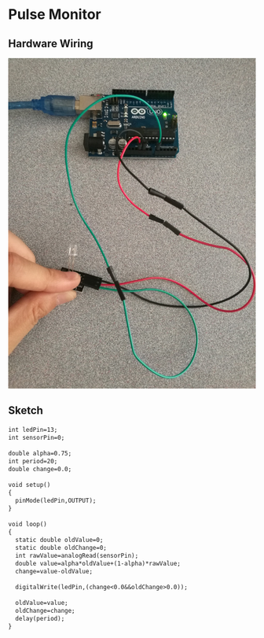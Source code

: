 # Pulse Monitor

## Hardware Wiring
![Image](../Examples/sensor-kit-for-arduino/035_pulsemonitor.jpg)

## Sketch
```
int ledPin=13;
int sensorPin=0;

double alpha=0.75;
int period=20;
double change=0.0;

void setup()
{
  pinMode(ledPin,OUTPUT);
}

void loop()
{
  static double oldValue=0;
  static double oldChange=0;
  int rawValue=analogRead(sensorPin);
  double value=alpha*oldValue+(1-alpha)*rawValue;
  change=value-oldValue;

  digitalWrite(ledPin,(change<0.0&&oldChange>0.0));
  
  oldValue=value;
  oldChange=change;
  delay(period);
}
```